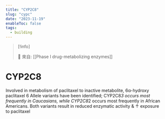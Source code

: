 ```yaml
---
title: "CYP2C8"
slug: "cypc"
date: "2023-11-19"
enableToc: false
tags:
  - building
---
```


> [!info]
>
> 🌱 來自: [[Phase I drug-metabolizing enzymes]]

# CYP2C8

Involved in metabolism of paclitaxel to inactive metabolite, 6α-hydroxy paclitaxel
6 Allele variants have been identified; CYP2C8*3 occurs most frequently in Caucasians, while CYP2C8*2 occurs most frequently in African Americans. Both variants result in reduced enzymatic activity & ↑ exposure to paclitaxel
